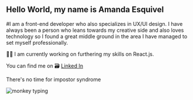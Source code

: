 ## Hello World, my name is Amanda Esquivel

#I am a front-end developer who also specializes in UX/UI design. I have always been a person who leans towards my creative side and also loves technology so I found a great middle ground in the area I have managed to set myself professionally. 

👩‍💻 I am currently working on furthering my skills on React.js.

You can find me on 🗃 [Linked In](https://www.linkedin.com/in/xmanda/)  

There's no time for impostor syndrome 

![monkey typing](/monkeytyping.gif)




<!--
**xmanda/xmanda** is a ✨ _special_ ✨ repository because its `README.md` (this file) appears on your GitHub profile.

Here are some ideas to get you started:

- 🔭 I’m currently working on ...
- 🌱 I’m currently learning ...
- 👯 I’m looking to collaborate on ...
- 🤔 I’m looking for help with ...
- 💬 Ask me about ...
- 📫 How to reach me: ...
- 😄 Pronouns: ...
- ⚡ Fun fact: ...
-->
